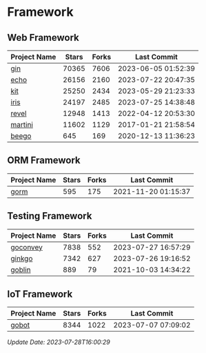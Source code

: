# Framework

## Web Framework
| Project Name | Stars | Forks | Last Commit |
| ------------ | ----- | ----- | ----------- |
| [gin](https://github.com/gin-gonic/gin) | 70365 | 7606 | 2023-06-05 01:52:39 |
| [echo](https://github.com/labstack/echo) | 26156 | 2160 | 2023-07-22 20:47:35 |
| [kit](https://github.com/go-kit/kit) | 25250 | 2434 | 2023-05-29 21:23:33 |
| [iris](https://github.com/kataras/iris) | 24197 | 2485 | 2023-07-25 14:38:48 |
| [revel](https://github.com/revel/revel) | 12948 | 1413 | 2022-04-12 20:53:30 |
| [martini](https://github.com/go-martini/martini) | 11602 | 1129 | 2017-01-21 21:58:54 |
| [beego](https://github.com/astaxie/beego) | 645 | 169 | 2020-12-13 11:36:23 |

## ORM Framework
| Project Name | Stars | Forks | Last Commit |
| ------------ | ----- | ----- | ----------- |
| [gorm](https://github.com/jinzhu/gorm) | 595 | 175 | 2021-11-20 01:15:37 |

## Testing Framework
| Project Name | Stars | Forks | Last Commit |
| ------------ | ----- | ----- | ----------- |
| [goconvey](https://github.com/smartystreets/goconvey) | 7838 | 552 | 2023-07-27 16:57:29 |
| [ginkgo](https://github.com/onsi/ginkgo) | 7342 | 627 | 2023-07-26 19:16:52 |
| [goblin](https://github.com/franela/goblin) | 889 | 79 | 2021-10-03 14:34:22 |

## IoT Framework
| Project Name | Stars | Forks | Last Commit |
| ------------ | ----- | ----- | ----------- |
| [gobot](https://github.com/hybridgroup/gobot) | 8344 | 1022 | 2023-07-07 07:09:02 |

*Update Date: 2023-07-28T16:00:29*